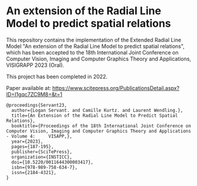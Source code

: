 # An extension of the Radial Line Model to predict spatial relations

This repository contains the implementation of the Extended Radial Line Model "An extension of the Radial Line Model to predict spatial relations", which has been accepted to the 18th International Joint Conference on Computer Vision, Imaging and Computer Graphics Theory and Applications, VISIGRAPP 2023 (Oral).

This project has been completed in 2022.


Paper available at: https://www.scitepress.org/PublicationsDetail.aspx?ID=I1gqc7ZC9M8=&t=1

```
@proceedings{Servant23,
  author={Logan Servant. and Camille Kurtz. and Laurent Wendling.},
  title={An Extension of the Radial Line Model to Predict Spatial Relations},
  booktitle={Proceedings of the 18th International Joint Conference on Computer Vision, Imaging and Computer Graphics Theory and Applications - Volume 4:     VISAPP,},
  year={2023},
  pages={187-195},
  publisher={SciTePress},
  organization={INSTICC},
  doi={10.5220/0011644300003417},
  isbn={978-989-758-634-7},
  issn={2184-4321},
}
```
